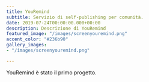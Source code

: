 ```yaml
---
title: YouRemind
subtitle: Servizio di self-publishing per comunità.
date: 2019-07-24T00:00:00.000+00:00
description: Descrizione di YouRemind
featured_image: "/images/screenyouremind.png"
accent_color: "#236b90"
gallery_images:
- "/images/screenyouremind.png"

---
```

YouRemind &egrave; stato il primo progetto.